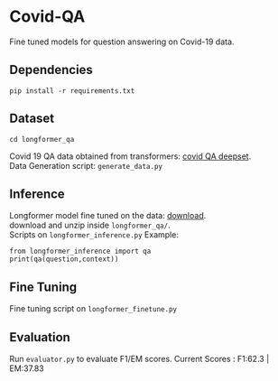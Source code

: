 # Covid-QA
Fine tuned models for question answering on Covid-19 data.   

## Dependencies
`pip install -r requirements.txt`

## Dataset

```
cd longformer_qa
```
Covid 19 QA data obtained from transformers: [covid QA deepset](https://huggingface.co/datasets/covid_qa_deepset).  
Data Generation script: `generate_data.py`

## Inference

Longformer model fine tuned on the data: [download](https://drive.google.com/file/d/11jO8zSvJFeINRvIIJPL34D0nsWGXdNkD/view?usp=sharing).  
download and unzip inside `longformer_qa/`.   
Scripts on `longformer_inference.py`
Example:
 ```
 from longformer_inference import qa
 print(qa(question,context))
 ```

## Fine Tuning

Fine tuning script on `longformer_finetune.py`

## Evaluation

Run `evaluator.py` to evaluate F1/EM scores. Current Scores : F1:62.3 | EM:37.83




